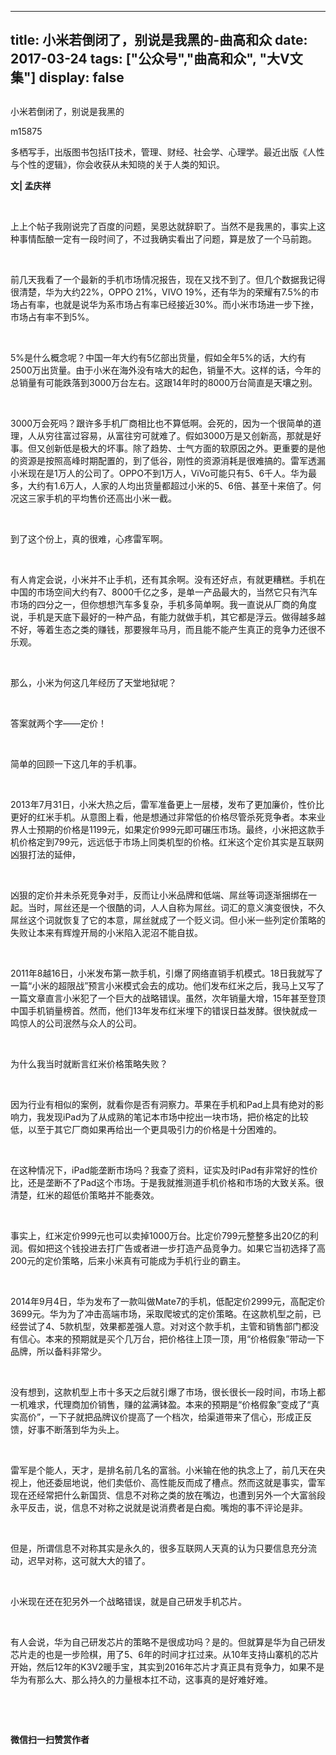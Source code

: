 
---
title:   小米若倒闭了，别说是我黑的-曲高和众
date: 2017-03-24
tags: ["公众号","曲高和众", "大V文集"]
display: false
---


## 



小米若倒闭了，别说是我黑的




m15875




多栖写手，出版图书包括IT技术，管理、财经、社会学、心理学。最近出版《人性与个性的逻辑》，你会收获从未知晓的关于人类的知识。


**文| 孟庆祥**

&nbsp;

上上个帖子我刚说完了百度的问题，吴恩达就辞职了。当然不是我黑的，事实上这种事情酝酿一定有一段时间了，不过我确实看出了问题，算是放了一个马前跑。

&nbsp;

前几天我看了一个最新的手机市场情况报告，现在又找不到了。但几个数据我记得很清楚，华为大约22%，OPPO 21%，VIVO 19%，还有华为的荣耀有7.5%的市场占有率，也就是说华为系市场占有率已经接近30%。而小米市场进一步下挫，市场占有率不到5%。

&nbsp;

5%是什么概念呢？中国一年大约有5亿部出货量，假如全年5%的话，大约有2500万出货量。由于小米在海外没有啥大的起色，销量不大。这样的话，今年的总销量有可能跌落到3000万台左右。这跟14年时的8000万台简直是天壤之别。

&nbsp;

3000万会死吗？跟许多手机厂商相比也不算低啊。会死的，因为一个很简单的道理，人从穷往富过容易，从富往穷可就难了。假如3000万是又创新高，那就是好事。但又创新低是极大的坏事。除了趋势、士气方面的软原因之外。更重要的是他的资源是按照高峰时期配置的，到了低谷，刚性的资源消耗是很难搞的。雷军透漏小米现在是1万人的公司了。OPPO不到1万人，ViVo可能只有5、6千人。华为最多，大约有1.6万人，人家的人均出货量都超过小米的5、6倍、甚至十来倍了。何况这三家手机的平均售价还高出小米一截。

&nbsp;

到了这个份上，真的很难，心疼雷军啊。

&nbsp;

有人肯定会说，小米并不止手机，还有其余啊。没有还好点，有就更糟糕。手机在中国的市场空间大约有7、8000千亿之多，是单一产品最大的，当然它只有汽车市场的四分之一，但你想想汽车多复杂，手机多简单啊。我一直说从厂商的角度说，手机是天底下最好的一种产品，有能力就做手机，其它都是浮云。做得越多越不好，等着生态之类的赚钱，那要猴年马月，而且能不能产生真正的竞争力还很不乐观。

&nbsp;

那么，小米为何这几年经历了天堂地狱呢？

&nbsp;

答案就两个字——定价！

&nbsp;

简单的回顾一下这几年的手机事。

&nbsp;

2013年7月31日，小米大热之后，雷军准备更上一层楼，发布了更加廉价，性价比更好的红米手机。从意图上看，他是想通过非常低的价格尽管杀死竞争者。本来业界人士预期的价格是1199元，如果定价999元即可碾压市场。最终，小米把这款手机价格定到799元，远远低于市场上同类机型的价格。红米这个定价其实是互联网凶狠打法的延伸，

&nbsp;

凶狠的定价并未杀死竞争对手，反而让小米品牌和低端、屌丝等词逐渐捆绑在一起。当时，屌丝还是一个很酷的词，人人自称为屌丝。词汇的意义演变很快，不久屌丝这个词就恢复了它的本意，屌丝就成了一个贬义词。但小米一些列定价策略的失败让本来有辉煌开局的小米陷入泥沼不能自拔。

&nbsp;

2011年8越16日，小米发布第一款手机，引爆了网络直销手机模式。18日我就写了一篇“小米的超限战”预言小米模式会去的成功。他们发布红米之后，我马上又写了一篇文章直言小米犯了一个巨大的战略错误。虽然，次年销量大增，15年甚至登顶中国手机销量榜首。然而，他们13年发布红米埋下的错误日益发酵。很快就成一鸣惊人的公司泯然与众人的公司。

&nbsp;

为什么我当时就断言红米价格策略失败？

&nbsp;

因为行业有相似的案例，就看你是否有洞察力。苹果在手机和Pad上具有绝对的影响力，我发现iPad为了从成熟的笔记本市场中挖出一块市场，把价格定的比较低，以至于其它厂商如果再给出一个更具吸引力的价格是十分困难的。

&nbsp;

在这种情况下，iPad能垄断市场吗？我查了资料，证实及时iPad有非常好的性价比，还是垄断不了Pad这个市场。于是我就推测道手机价格和市场的大致关系。很清楚，红米的超低价策略并不能奏效。

&nbsp;

事实上，红米定价999元也可以卖掉1000万台。比定价799元整整多出20亿的利润。假如把这个钱投进去打广告或者进一步打造产品竞争力。如果它当初选择了高200元的定价策略，后来小米真有可能成为手机行业的霸主。

&nbsp;

2014年9月4日，华为发布了一款叫做Mate7的手机，低配定价2999元，高配定价3699元。华为为了冲击高端市场，采取爬坡式的定价策略。在这款机型之前，已经尝试了4、5款机型，效果都差强人意。对对这个款手机，主管和销售部门都没有信心。本来的预期就是买个几万台，把价格往上顶一顶，用“价格假象”带动一下品牌，所以备料非常少。

&nbsp;

没有想到，这款机型上市十多天之后就引爆了市场，很长很长一段时间，市场上都一机难求，代理商加价销售，赚的盆满钵盈。本来的预期是“价格假象”变成了“真实高价”，一下子就把品牌议价提高了一个档次，给渠道带来了信心，形成正反馈，好事不断落到华为头上。

&nbsp;

雷军是个能人，天才，是排名前几名的富翁。小米输在他的执念上了，前几天在央视上，他还委屈地说，他们卖低价、高性能反而成了槽点。然而这就是事实，雷军现在还经常把什么新国货、信息不对称之类的放在嘴边，也遭到另外一个大富翁段永平反击，说，信息不对称之说就是说消费者是白痴。嘴炮的事不评论是非。

&nbsp;

但是，所谓信息不对称其实是永久的，很多互联网人天真的认为只要信息充分流动，迟早对称，这可就大大的错了。

&nbsp;

小米现在还在犯另外一个战略错误，就是自己研发手机芯片。

&nbsp;

有人会说，华为自己研发芯片的策略不是很成功吗？是的。但就算是华为自己研发芯片走的也是一步险棋，用了5、6年的时间才扛过来。从10年支持山寨机的芯片开始，然后12年的K3V2暖手宝，其实到2016年芯片才真正具有竞争力，如果不是华为有那么大、那么持久的力量根本扛不动，这事真的是好难好难。

&nbsp;

&nbsp;




**微信扫一扫赞赏作者**













